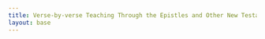 ```yaml
---
title: Verse-by-verse Teaching Through the Epistles and Other New Testament Books
layout: base
---
```

